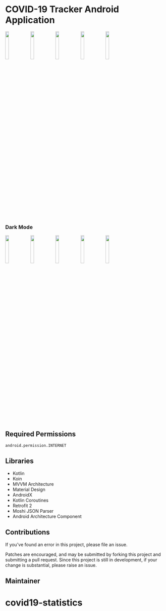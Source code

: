 # COVID-19 Tracker Android Application




<img src="screenshots/light_screenshot_1.png" width="15%" /> <img src="screenshots/light_screenshot_2.png" width="15%" /> <img src="screenshots/light_screenshot_3.png" width="15%" /> <img src="screenshots/light_screenshot_4.png" width="15%" /> <img src="screenshots/light_screenshot_5.png" width="15%" />

### Dark Mode
<img src="screenshots/screenshot_1.png" width="15%" /> <img src="screenshots/screenshot_2.png" width="15%" />  <img src="screenshots/screenshot_3.png" width="15%" /> <img src="screenshots/screenshot_4.png" width="15%" /> <img src="screenshots/screenshot_5.png" width="15%" />

## Required Permissions
    android.permission.INTERNET

## Libraries
- Kotlin
- Koin
- MVVM Architecture
- Material Design
- AndroidX
- Kotlin Coroutines
- Retrofit 2
- Moshi JSON Parser 
- Android Architecture Component

## Contributions

If you've found an error in this project, please file an issue.

Patches are encouraged, and may be submitted by forking this project and
submitting a pull request. Since this project is still in development,
if your change is substantial, please raise an issue.


## Maintainer

# covid19-statistics
